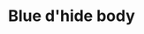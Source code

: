 ---
layout: item
title: Blue d'hide body
item-id: 2499
datatable: true
id: 2499
name: "Blue d'hide body"
members: true
lowalch: 3744
highalch: 5616
examine: "Made from 100% real dragonhide."
monsters:
  - id: 7273
    name: "Brutal blue dragon"
    members: true
    combat_level: 271
    wiki_url: "https://oldschool.runescape.wiki/w/Brutal_blue_dragon"
    drops:
      - quantity: "1"
        rarity: 0.015625
        drop_requirements: null
---